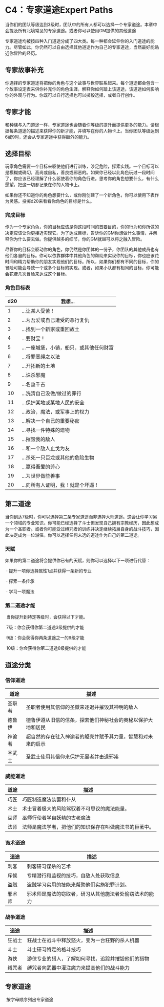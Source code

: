 # **C4：专家道途**Expert Paths

​		当你们的团队等级达到3级时，团队中的所有人都可以选择一个专家道途。本章中会提及所有北境常见的专家道途。或者你可以使用GM提供的其他道途

​		专家道途均被按四种入门道途分成了四大类。每一种都会延伸你的入门道途的能力。尽管如此，你仍然可以自由选择其他道途作为自己的专家道途，当然最好能贴近你冒险的经历。

## 专家故事补充

​		你选择的专家道途将把你的角色与这个故事与世界联系起来。每个道途都会包含一个故事设定表来供你补充你的角色生涯，解释你如何踏上该道途，该道途如何影响你的外观与行为。你既可以自行选择也可以掷骰选择，或者自行创作。

## 专家才能

​		和种族与入门道途一样，专家道途也会随着你等级的提升而提供更多的能力。请根据每条道途的描述来获得你的新才能，并填写在你的人物卡上。当你团队等级达到6或9时，还会从专家道途中获得额外的能力。

## 选择目标

​		玩家角色需要一个目标来驱使他们进行训练，涉足危险，探索实践。一个目标可以是模糊或确切，高尚或自私，善良或邪恶的。如果你已经以此角色玩过一段时间了，你应该已经理解了什么驱使着你的角色行进。思考你的角色想要什么，有什么愿望，把这一切都记录在你的人物卡上。

​		如果你还不知道你的角色想要什么，或你刚创建了一个新角色，你可以使用下表作为灵感。投掷d20来看看你角色的目标是什么。

### 完成目标

​		作为一个专家角色，你的目标应该是你这段时间的首要目的，你的行为和你所做的决定应该让你更接近实现它。为了达成目标，告诉你的GM你想做什么事情，并解释你为什么要去做。你提供越多的细节，你的GM就越可以将之融入冒险。

​		尽管你的目标会驱动你的角色，你仍然是你团体的一份子，你团队的其他成员也有他们各自的目标。你可以依靠群体中其他角色的帮助来实现你的目标，你也应该花时间和精力帮助你的朋友实现他们的目标。所以，如果你们都有不同的目标，你的冒险可能会导致一个或多个目标的实现。或者，如果小队都有相同的目标，你可能会花费几次冒险来达成这个目标。

### 角色目标表

| d20  | 我想...                                 |
| ---- | --------------------------------------- |
| 1    | ...让某人受苦！                         |
| 2    | ...为吾爱或自己遭受的恶行复仇           |
| 3    | ...找到一个新家或重回故土               |
| 4    | ...要财宝！                             |
| 5    | ...一座城堡，小镇，船只，或其他任何财富 |
| 6    | ...将罪恶绳之以法                       |
| 7    | ...开拓新的土地                         |
| 8    | ...诛杀邪魔                             |
| 9    | ...名垂千古                             |
| 10   | ...洗清自己没做/做过的罪行              |
| 11   | ...保护某地或某地人民的安全             |
| 12   | ...政治，魔法，或军事上的权力           |
| 13   | ...解决一个自己的重要秘密               |
| 14   | ...寻找一件特殊的遗物                   |
| 15   | ...摧毁我的敌人                         |
| 16   | ...和一个敌人止戈为友                   |
| 17   | ...杀死一只巨龙或其他的危险生物         |
| 18   | ...赢得吾爱的芳心                       |
| 19   | ...为世界做些善事                       |
| 20   | ...向所有人证明，我！就是个坏逼！       |

## 第二道途

​		当你到达7级时，你可以选择第二条专家道途而非选择大师道途。这会让你学习另一个领域的专业知识。你可能已经选择了斗士但发现自己拥有宗教经历，因此想成为一个圣职者。或者你可能受过缚咒者的训练并决定继续拓展自身的战斗技巧，因此决定成为一位游侠。你可以选择任何未选的道途作为自己的第二道途。

### 天赋

​		如果你的第二道途将会提供你已有的天赋，则你可以选择以下一项进行代替：

​		·	提升一项你选择属性1点并获得一条新的专业

​		·	探索一条传承

​		·	学习一项魔法

### 第二道途才能

​		当你提升到特定等级时，会获得以下才能。

​		7级：你会获得你第二道途3级提供的才能

​		9级：你会获得你两条道途之一的9级才能

​		10级：你会获得你第二道途6级提供的才能

## 道途分类

### 信仰道途

| 道途   | 描述                                                         |
| ------ | ------------------------------------------------------------ |
| 圣职者 | 圣职者使用其信仰的圣徽来逐退并摧毁其神明的敌人               |
| 德鲁伊 | 德鲁伊遵从旧信的信条，探索他们神秘社会的奥秘以保护大地和居民 |
| 神谕者 | 超自然的存在驻入神谕者的躯壳并赋予其力量，智慧和对未来的启示 |
| 圣武士 | 圣武士使用其信仰来保护无辜者并击退邪祟                       |

### 威能道途

| 道途 | 描述                                                   |
| ---- | ------------------------------------------------------ |
| 巧匠 | 巧匠制造魔法装置和仆从                                 |
| 术士 | 术士冒着极大的风险驾驭着不可思议的魔法能量。           |
| 巫师 | 巫师行使着学自妖精的古老魔法                           |
| 法师 | 法师是魔法学者，把他们的知识保存在叫做魔法书的巨著中。 |

### 诡术道途

| 道途   | 描述                                                   |
| ------ | ------------------------------------------------------ |
| 刺客   | 刺客研习谋杀的艺术                                     |
| 斥候   | 专精潜行和监视的技巧，自敌人处获取信息                 |
| 盗贼   | 盗贼学习实用的技能来帮助他们实施犯罪计划。             |
| 邪术师 | 邪术师是魔法的窃取者，研习从其他施法者处偷窃法术的能力 |

### 战争道途

| 道途   | 描述                                               |
| ------ | -------------------------------------------------- |
| 狂战士 | 狂战士在战斗中释放怒火，变为一台狂野的杀人机器     |
| 斗士   | 斗士研习特定的格斗技巧                             |
| 游侠   | 游侠专业的猎人，了解如何寻找，追踪并摧毁他们的猎物 |
| 缚咒者 | 缚咒者向武器中灌注魔力来提高他们的战斗能力         |

## 专家道途

​		按字母顺序列出专家道途





























